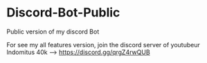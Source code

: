 # Discord-Bot-Public
Public version of my discord Bot

For see my all features version, join the discord server of youtubeur Indomitus 40k --> https://discord.gg/qrgZ4rwQUB
